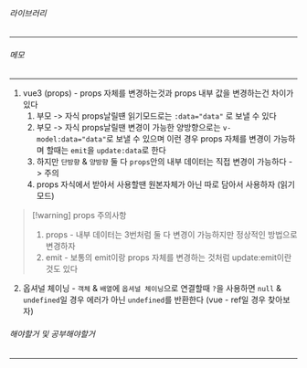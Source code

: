 
###### 라이브러리
---


###### 메모
---
1. vue3 (props) - props 자체를 변경하는것과 props 내부 값을 변경하는건 차이가 있다
	1. 부모 -> 자식 props날릴떈 읽기모드로는 `:data="data"` 로 보낼 수 있다
	2. 부모 -> 자식 props날릴땐 변경이 가능한 양방향으로는 `v-model:data="data"`로 보낼 수 있으며 이런 경우 props 자체를 변경이 가능하며 할때는 `emit`을 `update:data`로 한다
	3. 하지만 `단방향` & `양방향` 둘 다 `props`안의 내부 데이터는 직접 변경이 가능하다 -> 주의
	4. props 자식에서 받아서 사용할땐 원본자체가 아닌 따로 담아서 사용하자 (읽기모드)

>[!warning] props 주의사항
>1. props - 내부 데이터는 3번처럼 둘 다 변경이 가능하지만 정상적인 방법으로 변경하자
>2. emit - 보통의 emit이랑 props 자체를 변경하는 것처럼 update:emit이란것도 있다 

2. 옵셔널 체이닝 - `객체` & `배열`에 `옵셔널 체이닝`으로 연결할때 `?`을 사용하면 `null` & `undefined`일 경우 에러가 아닌 `undefined`를 반환한다 (vue - ref일 경우 찾아보자)


###### 해야할거 및 공부해야할거
---
